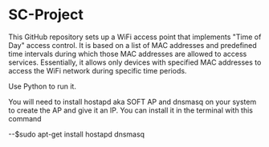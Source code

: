 # SC-Project

This GitHub repository sets up a WiFi access point that implements "Time of Day" access control. It is based on a list of MAC addresses and predefined time intervals during which those MAC addresses are allowed to access services. Essentially, it allows only devices with specified MAC addresses to access the WiFi network during specific time periods.

Use Python to run it.

You will need to install hostapd aka SOFT AP and dnsmasq on your system to create the AP and give it an IP. You can install it in the terminal with this command

--$sudo apt-get install hostapd dnsmasq
